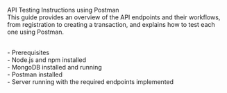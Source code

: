 API Testing Instructions using Postman
</br>This guide provides an overview of the API endpoints and their workflows, from registration to creating a transaction, and explains how to test each one using Postman.

</br>- Prerequisites
</br>- Node.js and npm installed
</br>- MongoDB installed and running
</br>- Postman installed
</br>- Server running with the required endpoints implemented
